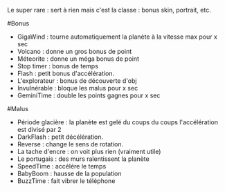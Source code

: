 Le super rare : sert à rien mais c'est la classe : bonus skin, portrait, etc.

#Bonus

- GigaWind : tourne automatiquement la planète à la vitesse max pour x sec
- Volcano : donne un gros bonus de point
- Méteorite : donne un méga bonus de point
- Stop timer : bonus de temps
- Flash : petit bonus d'accélération.
- L'explorateur : bonus de découverte d'obj
- Invulnérable : bloque les malus pour x sec
- GeminiTime : double les points gagnes pour x sec


#Malus

- Période glacière : la planète est gelé du coups du coups l'accélération est divisé par 2
- DarkFlash : petit décélération.
- Reverse : change le sens de rotation.
- La tache d'encre : on voit plus rien (vraiment utile)
- Le portugais : des murs ralentissent la planète
- SpeedTime : accélére le temps
- BabyBoom : hausse de la population
- BuzzTime : fait vibrer le téléphone
